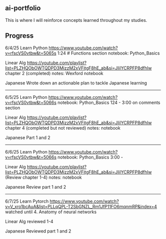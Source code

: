 ## ai-portfolio ##
This is where I will reinforce concepts learned throughout my studies.
## 
## Progress 
6/4/25
Learn Python 
https://www.youtube.com/watch?v=rfscVS0vtbw&t=5065s 1:24 # Functions section
notebook: Python_Basics

Linear Alg
https://youtube.com/playlist?list=PLZHQObOWTQDPD3MizzM2xVFitgF8hE_ab&si=JIilYCRPFP8dfhlw chapter 2 (completed)
notes: Wexford notebook  

Japanese
Wrote down an actionable plan to tackle Japanese learning

---------------------------------------------------------------------------------
6/5/25
Learn Python
https://www.youtube.com/watch?v=rfscVS0vtbw&t=5066s 
notebook: Python_Basics
124 - 3:00 on comments section

Linear Alg
https://youtube.com/playlist?list=PLZHQObOWTQDPD3MizzM2xVFitgF8hE_ab&si=JIilYCRPFP8dfhlw chapter 4 (completed but not reviewed)
notes: notebook  

Japanese 
Part 1 and 2 

---------------------------------------------------------------------------------
6/6/25
Learn Python
https://www.youtube.com/watch?v=rfscVS0vtbw&t=5066s 
notebook: Python_Basics
3:00 - 

Linear Alg
https://youtube.com/playlist?list=PLZHQObOWTQDPD3MizzM2xVFitgF8hE_ab&si=JIilYCRPFP8dfhlw (Review chapter 1-4)
notes: notebook

Japanese 
Review part 1 and 2

----------------------------------------------------------------------------------
6/7/25
Learn Pytorch
https://www.youtube.com/watch?v=V_xro1bcAuA&list=PLLqQPL-T2SbGNZL_Rm1JfP11FO6mqnmRP&index=4 watched until 4. Anatomy of neural networks

Linear Alg
reviewed 1-4

Japanese
Reviewed part 1 and 2
